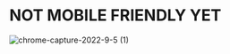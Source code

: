 #  NOT MOBILE FRIENDLY YET 

![chrome-capture-2022-9-5 (1)](https://user-images.githubusercontent.com/105635441/194103400-93fed173-e9e2-4a7b-8769-d5e828b553e7.gif)

